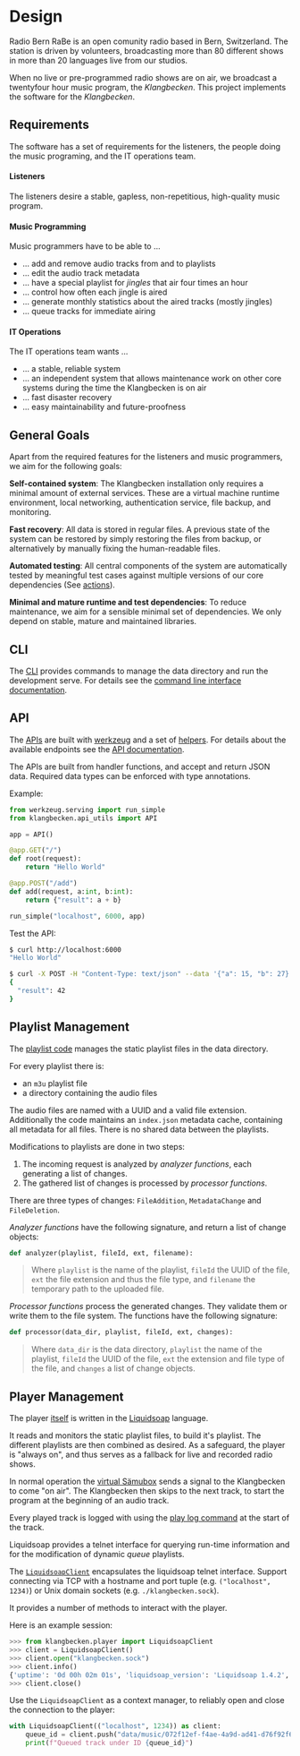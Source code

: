 # Design

Radio Bern RaBe is an open comunity radio based in Bern, Switzerland.  The station is driven by volunteers, broadcasting more than 80 different shows in more than 20 languages live from our studios.

When no live or pre-programmed radio shows are on air, we broadcast a twentyfour hour music program, the _Klangbecken_. This project implements the software for the _Klangbecken_.


## Requirements

The software has a set of requirements for the listeners, the people doing the music programing, and the IT operations team.

#### Listeners

The listeners desire a stable, gapless, non-repetitious, high-quality music program.

#### Music Programming

Music programmers have to be able to ...

* ... add and remove audio tracks from and to playlists
* ... edit the audio track metadata
* ... have a special playlist for _jingles_ that air four times an hour
* ... control how often each jingle is aired
* ... generate monthly statistics about the aired tracks (mostly jingles)
* ... queue tracks for immediate airing

#### IT Operations

The IT operations team wants ...
 * ... a stable, reliable system
 * ... an independent system that allows maintenance work on other core systems during the time the Klangbecken is on air
 * ... fast disaster recovery
 * ... easy maintainability and future-proofness


## General Goals

Apart from the required features for the listeners and music programmers, we aim for the following goals:

**Self-contained system**: The Klangbecken installation only requires a minimal amount of external services. These are a virtual machine runtime environment, local networking, authentication service, file backup, and monitoring.

**Fast recovery**: All data is stored in regular files. A previous state of the system can be restored by simply restoring the files from backup, or alternatively by manually fixing the human-readable files.

**Automated testing**: All central components of the system are automatically tested by meaningful test cases against multiple versions of our core dependencies (See [actions](https://github.com/radiorabe/klangbecken/actions)).

**Minimal and mature runtime and test dependencies**: To reduce maintenance, we aim for a sensible minimal set of dependencies. We only depend on stable, mature and maintained libraries.


## CLI

The [CLI](../klangbecken/cli.py) provides commands to manage the data directory and run the development serve. For details see the [command line interface documentation](cli.md).


## API

The [APIs](../klangbecken/api.py) are built with [werkzeug](https://FIXME) and a set of [helpers](../klangbecken/api_utils.py). For details about the available endpoints see the [API documentation](api.md).

The APIs are built from handler functions, and accept and return JSON data.  Required data types can be enforced with type annotations.

Example:
```python
from werkzeug.serving import run_simple
from klangbecken.api_utils import API

app = API()

@app.GET("/")
def root(request):
    return "Hello World"

@app.POST("/add")
def add(request, a:int, b:int):
    return {"result": a + b}

run_simple("localhost", 6000, app)
```

Test the API:
```bash
$ curl http://localhost:6000
"Hello World"

$ curl -X POST -H "Content-Type: text/json" --data '{"a": 15, "b": 27}' http://localhost:6000/add
{
  "result": 42
}
```


## Playlist Management

The [playlist code](../klangbecken/api.py) manages the static playlist files in the data directory.

For every playlist there is:
* an `m3u` playlist file
* a directory containing the audio files

The audio files are named with a UUID and a valid file extension. Additionally the code maintains an `index.json` metadata cache, containing all metadata for all files. There is no shared data between the playlists.

Modifications to playlists are done in two steps:
1. The incoming request is analyzed by _analyzer functions_, each generating a list of changes.
2. The gathered list of changes is processed by _processor functions_.

There are three types of changes: `FileAddition`, `MetadataChange` and `FileDeletion`.

_Analyzer functions_ have the following signature, and return a list of change objects:
```python
def analyzer(playlist, fileId, ext, filename):
```
> Where `playlist` is the name of the playlist, `fileId` the UUID of the file, `ext` the file extension and thus the file type, and `filename` the temporary path to the uploaded file.

_Processor functions_ process the generated changes. They validate them or write them to the file system. The functions have the following signature:
```python
def processor(data_dir, playlist, fileId, ext, changes):
```
> Where `data_dir` is the data directory, `playlist` the name of the playlist, `fileId` the UUID of the file, `ext` the extension and file type of the file, and `changes` a list of change objects.


## Player Management

The player [itself](../klangbecken.liq) is written in the [Liquidsoap](https://www.liquidsoap.info/) language.

It reads and monitors the static playlist files, to build it's playlist. The different playlists are then combined as desired. As a safeguard, the player is "always on", and thus serves as a fallback for live and recorded radio shows.

In normal operation the [virtual Sämubox](https://github.com/radiorabe/virtual-saemubox) sends a signal to the Klangbecken to come "on air". The Klangbecken then skips to the next track, to start the program at the beginning of an audio track.

Every played track is logged with using the [play log command](cli.md) at the start of the track.

Liquidsoap provides a telnet interface for querying run-time information and for the modification of dynamic _queue_ playlists.

The [`LiquidsoapClient`](../klangbecken/player.py) encapsulates the liquidsoap telnet interface. Support connecting via TCP with a hostname and port tuple (e.g. `("localhost", 1234)`) or Unix domain sockets (e.g. `./klangbecken.sock`).

It provides a number of methods to interact with the player.

Here is an example session:
```python
>>> from klangbecken.player import LiquidsoapClient
>>> client = LiquidsoapClient()
>>> client.open("klangbecken.sock")
>>> client.info()
{'uptime': '0d 00h 02m 01s', 'liquidsoap_version': 'Liquidsoap 1.4.2', 'api_version': '0.0.13', 'music': '3f712a86-cd57-478f-b3c1-a9a80ceb281f', 'classics': '072f12ef-f4ae-4a9d-ad41-d76f92f6931b', 'jingles': '003ef755-4a82-40b5-b751-d124b85d62a6', 'on_air': {}, 'queue': ''}
>>> client.close()
```

Use the `LiquidsoapClient` as a context manager, to reliably open and close the connection to the player:

```python
with LiquidsoapClient(("localhost", 1234)) as client:
    queue_id = client.push("data/music/072f12ef-f4ae-4a9d-ad41-d76f92f6931b.mp3")
    print(f"Queued track under ID {queue_id}")
```
